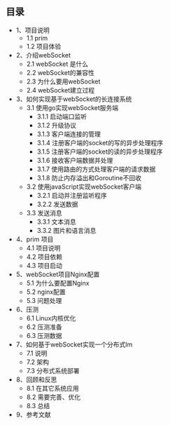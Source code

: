 ## 目录
- 1、项目说明
    - 1.1 prim
    - 1.2 项目体验
- 2、介绍webSocket
    - 2.1 webSocket 是什么
    - 2.2 webSocket的兼容性
    - 2.3 为什么要用webSocket
    - 2.4 webSocket建立过程
- 3、如何实现基于webSocket的长连接系统
    - 3.1 使用go实现webSocket服务端
        - 3.1.1 启动端口监听
        - 3.1.2 升级协议
        - 3.1.3 客户端连接的管理
        - 3.1.4 注册客户端的socket的写的异步处理程序
        - 3.1.5 注册客户端的socket的读的异步处理程序
        - 3.1.6 接收客户端数据并处理
        - 3.1.7 使用路由的方式处理客户端的请求数据
        - 3.1.8 防止内存溢出和Goroutine不回收
    - 3.2 使用javaScript实现webSocket客户端
        - 3.2.1 启动并注册监听程序
        - 3.2.2 发送数据
    - 3.3 发送消息
        - 3.3.1 文本消息
        - 3.3.2 图片和语言消息
- 4、prim 项目
    - 4.1 项目说明
    - 4.2 项目依赖
    - 4.3 项目启动
- 5、webSocket项目Nginx配置
    - 5.1 为什么要配置Nginx
    - 5.2 nginx配置
    - 5.3 问题处理
- 6、压测
    - 6.1 Linux内核优化
    - 6.2 压测准备
    - 6.3 压测数据
- 7、如何基于webSocket实现一个分布式Im
    - 7.1 说明
    - 7.2 架构
    - 7.3 分布式系统部署
- 8、回顾和反思
    - 8.1 在其它系统应用
    - 8.2 需要完善、优化
    - 8.3 总结
- 9、参考文献